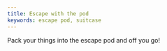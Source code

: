 ```yaml
---
title: Escape with the pod
keywords: escape pod, suitcase
---
```


Pack your things into the escape pod and off you go!
